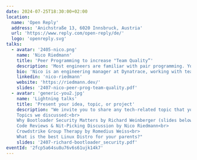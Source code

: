 ```yaml
---
date: 2024-07-25T18:30:00+02:00
location:
  name: 'Open Reply'
  address: 'Anichstraße 13, 6020 Innsbruck, Austria'
  url: 'https://www.reply.com/open-reply/de/'
  logo: 'openreply.svg'
talks:
  - avatar: '2405-nico.png'
    name: 'Nico Riedmann'
    title: 'Peer Programming to increase "Team Quality”'
    description: 'Most engineers are familiar with pair programming. Your team may already encourage it to foster learning or as an alternative to ensuring code quality via pull-request reviews. This talk will show you the impact that collaboratively creating code has on "team quality" rather than just "code quality" - creating opportunities to build trust, increase shared ownership, and define and better understand a shared vision. And if you weren’t convinced before, we’ll end with a few practical tips on getting started with pair and mob-programming.'
    bio: 'Nico is an engineering manager at Dynatrace, working with teams building the cloud and CI/CD foundations of an internal developer platform. With a background in robotics and devops, he’s passionate about all things automation and creating software that simplifies life. Nico co-organizes agile and leadership meetups and volunteers at robotics competitions for children.'
    linkedin: 'nico-riedmann'
    website: 'https://riedmann.dev/'
    slides: '2407-nico-peer-prog-team-quality.pdf'
  - avatar: 'generic-you2.jpg'
    name: 'Lightning talks'
    title: 'Present your idea, topic, or project'
    description: "We invite you to share any tech-related topic that you're passionate about or find interesting. Whether it's a new technology, your experience with a specific tool, an idea for an open-source project, or even seeking feedback on a potential side project, we want to hear from you. In case you want to give a lightning talk, please get in touch with us via email or on site at the meetup.<br><br>
    Topics we discussed:<br>
    Why Bootloader Security Matters by Richard Weinberger (slides below)<br>
    Code Reviews & Nit-Picking Discussion by Nico Riedmann<br>
    Crowdstrike Group Therapy by Romedius Weiss<br> 
    What is the best Linux Distro for your parents?"
    slides: '2407-richard-bootloader_security.pdf'
eventId: '2fcp5a64su8u76v6s61ujk14k7'
---
```

